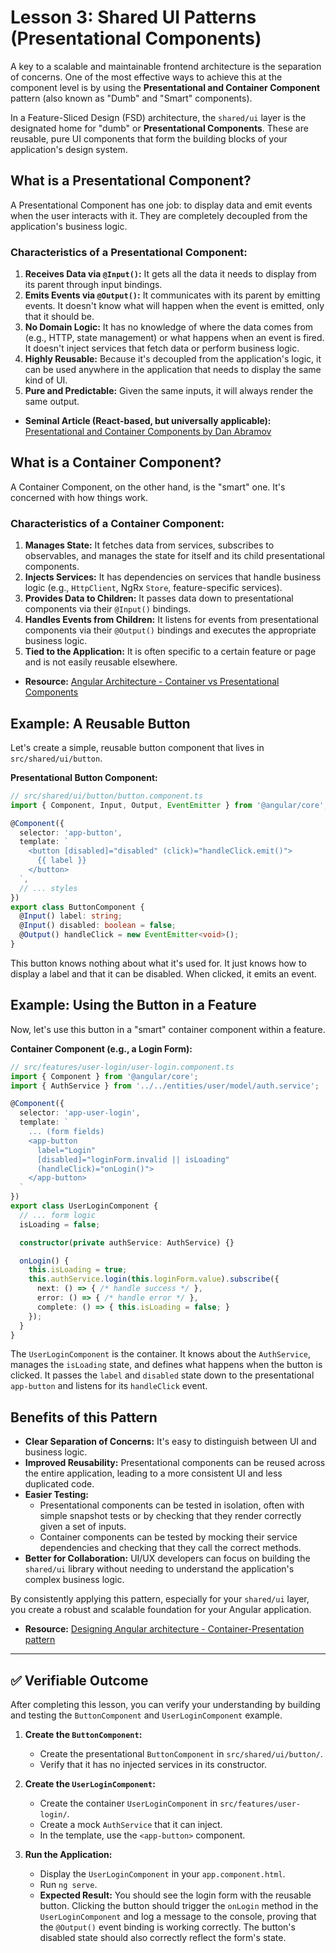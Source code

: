 # Lesson 3: Shared UI Patterns (Presentational Components)

A key to a scalable and maintainable frontend architecture is the separation of concerns. One of the most effective ways to achieve this at the component level is by using the **Presentational and Container Component** pattern (also known as "Dumb" and "Smart" components).

In a Feature-Sliced Design (FSD) architecture, the `shared/ui` layer is the designated home for "dumb" or **Presentational Components**. These are reusable, pure UI components that form the building blocks of your application's design system.

## What is a Presentational Component?

A Presentational Component has one job: to display data and emit events when the user interacts with it. They are completely decoupled from the application's business logic.

### Characteristics of a Presentational Component:

1.  **Receives Data via `@Input()`:** It gets all the data it needs to display from its parent through input bindings.
2.  **Emits Events via `@Output()`:** It communicates with its parent by emitting events. It doesn't know what will happen when the event is emitted, only that it should be.
3.  **No Domain Logic:** It has no knowledge of where the data comes from (e.g., HTTP, state management) or what happens when an event is fired. It doesn't inject services that fetch data or perform business logic.
4.  **Highly Reusable:** Because it's decoupled from the application's logic, it can be used anywhere in the application that needs to display the same kind of UI.
5.  **Pure and Predictable:** Given the same inputs, it will always render the same output.

- **Seminal Article (React-based, but universally applicable):** [Presentational and Container Components by Dan Abramov](https://medium.com/@dan_abramov/smart-and-dumb-components-7ca2f9a7c7d0)

## What is a Container Component?

A Container Component, on the other hand, is the "smart" one. It's concerned with how things work.

### Characteristics of a Container Component:

1.  **Manages State:** It fetches data from services, subscribes to observables, and manages the state for itself and its child presentational components.
2.  **Injects Services:** It has dependencies on services that handle business logic (e.g., `HttpClient`, NgRx `Store`, feature-specific services).
3.  **Provides Data to Children:** It passes data down to presentational components via their `@Input()` bindings.
4.  **Handles Events from Children:** It listens for events from presentational components via their `@Output()` bindings and executes the appropriate business logic.
5.  **Tied to the Application:** It is often specific to a certain feature or page and is not easily reusable elsewhere.

- **Resource:** [Angular Architecture - Container vs Presentational Components](https://blog.angular-university.io/angular-component-design-how-to-avoid-custom-event-bubbling-and-extraneous-properties-in-the-local-component-tree/)

## Example: A Reusable Button

Let's create a simple, reusable button component that lives in `src/shared/ui/button`.

**Presentational Button Component:**
```typescript
// src/shared/ui/button/button.component.ts
import { Component, Input, Output, EventEmitter } from '@angular/core';

@Component({
  selector: 'app-button',
  template: `
    <button [disabled]="disabled" (click)="handleClick.emit()">
      {{ label }}
    </button>
  `,
  // ... styles
})
export class ButtonComponent {
  @Input() label: string;
  @Input() disabled: boolean = false;
  @Output() handleClick = new EventEmitter<void>();
}
```
This button knows nothing about what it's used for. It just knows how to display a label and that it can be disabled. When clicked, it emits an event.

## Example: Using the Button in a Feature

Now, let's use this button in a "smart" container component within a feature.

**Container Component (e.g., a Login Form):**
```typescript
// src/features/user-login/user-login.component.ts
import { Component } from '@angular/core';
import { AuthService } from '../../entities/user/model/auth.service';

@Component({
  selector: 'app-user-login',
  template: `
    ... (form fields)
    <app-button
      label="Login"
      [disabled]="loginForm.invalid || isLoading"
      (handleClick)="onLogin()">
    </app-button>
  `
})
export class UserLoginComponent {
  // ... form logic
  isLoading = false;

  constructor(private authService: AuthService) {}

  onLogin() {
    this.isLoading = true;
    this.authService.login(this.loginForm.value).subscribe({
      next: () => { /* handle success */ },
      error: () => { /* handle error */ },
      complete: () => { this.isLoading = false; }
    });
  }
}
```
The `UserLoginComponent` is the container. It knows about the `AuthService`, manages the `isLoading` state, and defines what happens when the button is clicked. It passes the `label` and `disabled` state down to the presentational `app-button` and listens for its `handleClick` event.

## Benefits of this Pattern

-   **Clear Separation of Concerns:** It's easy to distinguish between UI and business logic.
-   **Improved Reusability:** Presentational components can be reused across the entire application, leading to a more consistent UI and less duplicated code.
-   **Easier Testing:**
    -   Presentational components can be tested in isolation, often with simple snapshot tests or by checking that they render correctly given a set of inputs.
    -   Container components can be tested by mocking their service dependencies and checking that they call the correct methods.
-   **Better for Collaboration:** UI/UX developers can focus on building the `shared/ui` library without needing to understand the application's complex business logic.

By consistently applying this pattern, especially for your `shared/ui` layer, you create a robust and scalable foundation for your Angular application.
- **Resource:** [Designing Angular architecture - Container-Presentation pattern](https://angular.love/designing-angular-architecture-container-presentation-pattern/)

---

## ✅ Verifiable Outcome

After completing this lesson, you can verify your understanding by building and testing the `ButtonComponent` and `UserLoginComponent` example.

1.  **Create the `ButtonComponent`:**
    -   Create the presentational `ButtonComponent` in `src/shared/ui/button/`.
    -   Verify that it has no injected services in its constructor.

2.  **Create the `UserLoginComponent`:**
    -   Create the container `UserLoginComponent` in `src/features/user-login/`.
    -   Create a mock `AuthService` that it can inject.
    -   In the template, use the `<app-button>` component.

3.  **Run the Application:**
    -   Display the `UserLoginComponent` in your `app.component.html`.
    -   Run `ng serve`.
    -   **Expected Result:** You should see the login form with the reusable button. Clicking the button should trigger the `onLogin` method in the `UserLoginComponent` and log a message to the console, proving that the `@Output()` event binding is working correctly. The button's disabled state should also correctly reflect the form's state.